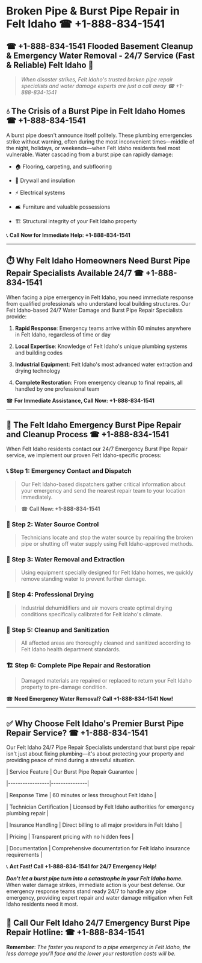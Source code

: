 # Broken Pipe & Burst Pipe Repair in Felt Idaho ☎ +1-888-834-1541  
## ☎ +1-888-834-1541 Flooded Basement Cleanup & Emergency Water Removal - 24/7 Service (Fast & Reliable) Felt Idaho 🚨  

> *When disaster strikes, Felt Idaho's trusted broken pipe repair specialists and water damage experts are just a call away ☎ +1-888-834-1541*  

## 💧 The Crisis of a Burst Pipe in Felt Idaho Homes ☎ +1-888-834-1541  

A burst pipe doesn't announce itself politely. These plumbing emergencies strike without warning, often during the most inconvenient times—middle of the night, holidays, or weekends—when Felt Idaho residents feel most vulnerable. Water cascading from a burst pipe can rapidly damage:  

* 🏠 Flooring, carpeting, and subflooring  
* 🧱 Drywall and insulation  
* ⚡ Electrical systems  
* 🛋️ Furniture and valuable possessions  
* 🏗️ Structural integrity of your Felt Idaho property  

📞 **Call Now for Immediate Help: +1-888-834-1541**  

---  

## ⏱️ Why Felt Idaho Homeowners Need Burst Pipe Repair Specialists Available 24/7 ☎ +1-888-834-1541  

When facing a pipe emergency in Felt Idaho, you need immediate response from qualified professionals who understand local building structures. Our Felt Idaho-based 24/7 Water Damage and Burst Pipe Repair Specialists provide:  

1. **Rapid Response**: Emergency teams arrive within 60 minutes anywhere in Felt Idaho, regardless of time or day  
2. **Local Expertise**: Knowledge of Felt Idaho's unique plumbing systems and building codes  
3. **Industrial Equipment**: Felt Idaho's most advanced water extraction and drying technology  
4. **Complete Restoration**: From emergency cleanup to final repairs, all handled by one professional team  

☎ **For Immediate Assistance, Call Now: +1-888-834-1541**  

---  

## 🔧 The Felt Idaho Emergency Burst Pipe Repair and Cleanup Process ☎ +1-888-834-1541  

When Felt Idaho residents contact our 24/7 Emergency Burst Pipe Repair service, we implement our proven Felt Idaho-specific process:  

### 📞 Step 1: Emergency Contact and Dispatch  
> Our Felt Idaho-based dispatchers gather critical information about your emergency and send the nearest repair team to your location immediately.  
> ☎ **Call Now: +1-888-834-1541**  

### 🚿 Step 2: Water Source Control  
> Technicians locate and stop the water source by repairing the broken pipe or shutting off water supply using Felt Idaho-approved methods.  

### 🌊 Step 3: Water Removal and Extraction  
> Using equipment specially designed for Felt Idaho homes, we quickly remove standing water to prevent further damage.  

### 💨 Step 4: Professional Drying  
> Industrial dehumidifiers and air movers create optimal drying conditions specifically calibrated for Felt Idaho's climate.  

### 🧼 Step 5: Cleanup and Sanitization  
> All affected areas are thoroughly cleaned and sanitized according to Felt Idaho health department standards.  

### 🏗️ Step 6: Complete Pipe Repair and Restoration  
> Damaged materials are repaired or replaced to return your Felt Idaho property to pre-damage condition.  

☎ **Need Emergency Water Removal? Call +1-888-834-1541 Now!**  

---  

## ✅ Why Choose Felt Idaho's Premier Burst Pipe Repair Service? ☎ +1-888-834-1541  

Our Felt Idaho 24/7 Pipe Repair Specialists understand that burst pipe repair isn't just about fixing plumbing—it's about protecting your property and providing peace of mind during a stressful situation.  

| Service Feature | Our Burst Pipe Repair Guarantee |  
|-----------------|---------------|  
| Response Time | 60 minutes or less throughout Felt Idaho |  
| Technician Certification | Licensed by Felt Idaho authorities for emergency plumbing repair |  
| Insurance Handling | Direct billing to all major providers in Felt Idaho |  
| Pricing | Transparent pricing with no hidden fees |  
| Documentation | Comprehensive documentation for Felt Idaho insurance requirements |  

📞 **Act Fast! Call +1-888-834-1541 for 24/7 Emergency Help!**  

***Don't let a burst pipe turn into a catastrophe in your Felt Idaho home.*** When water damage strikes, immediate action is your best defense. Our emergency response teams stand ready 24/7 to handle any pipe emergency, providing expert repair and water damage mitigation when Felt Idaho residents need it most.  

## 📱 Call Our Felt Idaho 24/7 Emergency Burst Pipe Repair Hotline: ☎ +1-888-834-1541  

**Remember**: *The faster you respond to a pipe emergency in Felt Idaho, the less damage you'll face and the lower your restoration costs will be.*